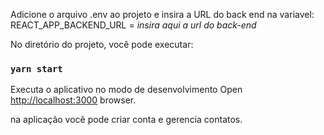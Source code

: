 Adicione o arquivo .env ao projeto e insira a URL do back end na variavel: REACT_APP_BACKEND_URL = *insira aqui a url do back-end*

No diretório do projeto, você pode executar:
### `yarn start`

Executa o aplicativo no modo de desenvolvimento
Open [http://localhost:3000](http://localhost:3000) browser.

na aplicação você pode criar conta e gerencia contatos.

